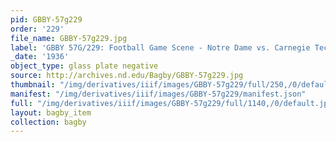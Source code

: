 ```yaml
---
pid: GBBY-57g229
order: '229'
file_name: GBBY-57g229.jpg
label: 'GBBY 57G/229: Football Game Scene - Notre Dame vs. Carnegie Tech - 1936'
_date: '1936'
object_type: glass plate negative
source: http://archives.nd.edu/Bagby/GBBY-57g229.jpg
thumbnail: "/img/derivatives/iiif/images/GBBY-57g229/full/250,/0/default.jpg"
manifest: "/img/derivatives/iiif/images/GBBY-57g229/manifest.json"
full: "/img/derivatives/iiif/images/GBBY-57g229/full/1140,/0/default.jpg"
layout: bagby_item
collection: bagby
---
```

